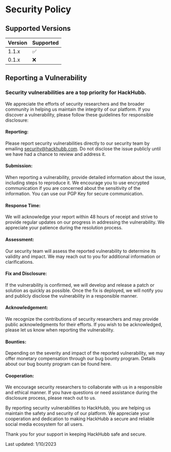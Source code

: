 # Security Policy

## Supported Versions

| Version | Supported          |
| ------- | ------------------ |
| 1.1.x   | :white_check_mark: |
| 0.1.x   | :x:                |

## Reporting a Vulnerability

### Security vulnerabilities are a top priority for HackHubb.

We appreciate the efforts of security researchers and the broader community in helping us maintain the integrity of our platform.
If you discover a vulnerability, please follow these guidelines for responsible disclosure:

#### Reporting:

Please report security vulnerabilities directly to our security team by emailing security@hackhubb.com.
Do not disclose the issue publicly until we have had a chance to review and address it.

#### Submission:

When reporting a vulnerability, provide detailed information about the issue, including steps to reproduce it.
We encourage you to use encrypted communication if you are concerned about the sensitivity of the information. You can use our PGP Key for secure communication.

#### Response Time:

We will acknowledge your report within 48 hours of receipt and strive to provide regular updates on our progress in addressing the vulnerability.
We appreciate your patience during the resolution process.

#### Assessment:

Our security team will assess the reported vulnerability to determine its validity and impact.
We may reach out to you for additional information or clarifications.

#### Fix and Disclosure:

If the vulnerability is confirmed, we will develop and release a patch or solution as quickly as possible.
Once the fix is deployed, we will notify you and publicly disclose the vulnerability in a responsible manner.

#### Acknowledgement:

We recognize the contributions of security researchers and may provide public acknowledgments for their efforts.
If you wish to be acknowledged, please let us know when reporting the vulnerability.

#### Bounties:

Depending on the severity and impact of the reported vulnerability,
we may offer monetary compensation through our bug bounty program. Details about our bug bounty program can be found here.

#### Cooperation:

We encourage security researchers to collaborate with us in a responsible and ethical manner.
If you have questions or need assistance during the disclosure process, please reach out to us.

By reporting security vulnerabilities to HackHubb, you are helping us maintain the safety and security of our platform. We appreciate your cooperation and dedication to making HackHubb a secure and reliable social media ecosystem for all users.

Thank you for your support in keeping HackHubb safe and secure.

Last updated: 1/10/2023
